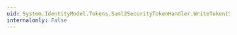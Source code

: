 ```yaml
---
uid: System.IdentityModel.Tokens.Saml2SecurityTokenHandler.WriteToken(System.Xml.XmlWriter,System.IdentityModel.Tokens.SecurityToken)
internalonly: False
---
```

